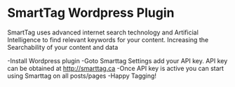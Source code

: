 # SmartTag Wordpress Plugin
SmartTag uses advanced internet search technology and Artificial Intelligence to find relevant keywords for your content. Increasing the Searchability of your content and data

-Install Wordpress plugin
-Goto Smarttag Settings add your API key. API key can be obtained at http://smarttag.ca
-Once API key is active you can start using Smarttag on all posts/pages
-Happy Tagging!
